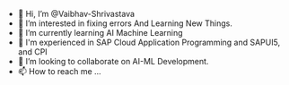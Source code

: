 - 👋 Hi, I’m @Vaibhav-Shrivastava
- 👀 I’m interested in fixing errors And Learning New Things.
- 🌱 I’m currently learning AI Machine Learning
- 📖 I'm experienced in SAP Cloud Application Programming and SAPUI5, and CPI
- 💞️ I’m looking to collaborate on AI-ML Development.
- 📫 How to reach me ...

<!---
Vaibhav-Shrivastava/Vaibhav-Shrivastava is a ✨ special ✨ repository because its `README.md` (this file) appears on your GitHub profile.
You can click the Preview link to take a look at your changes.
--->
